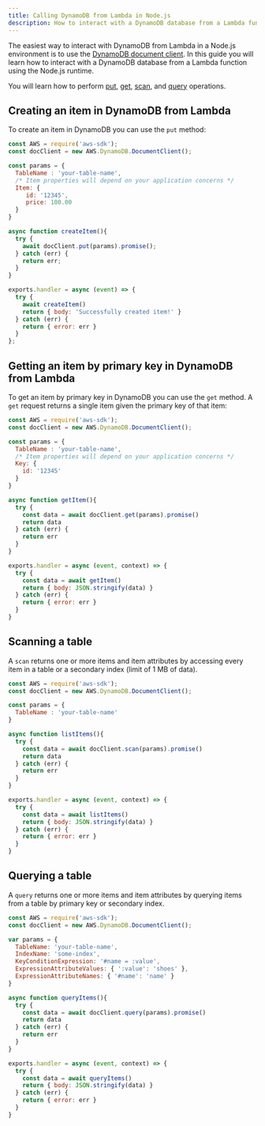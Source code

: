 ```yaml
---
title: Calling DynamoDB from Lambda in Node.js
description: How to interact with a DynamoDB database from a Lambda function in Node.js
---
```


The easiest way to interact with DynamoDB from Lambda in a Node.js environment is to use the [DynamoDB document client](https://docs.aws.amazon.com/AWSJavaScriptSDK/latest/AWS/DynamoDB/DocumentClient.html). In this guide you will learn how to interact with a DynamoDB database from a Lambda function using the Node.js runtime.

You will learn how to perform [put](https://docs.aws.amazon.com/AWSJavaScriptSDK/latest/AWS/DynamoDB/DocumentClient.html#put-property), [get](https://docs.aws.amazon.com/AWSJavaScriptSDK/latest/AWS/DynamoDB/DocumentClient.html#get-property), [scan](https://docs.aws.amazon.com/AWSJavaScriptSDK/latest/AWS/DynamoDB/DocumentClient.html#scan-property), and [query](https://docs.aws.amazon.com/AWSJavaScriptSDK/latest/AWS/DynamoDB/DocumentClient.html#query-property) operations.

## Creating an item in DynamoDB from Lambda

To create an item in DynamoDB you can use the `put` method:

```js
const AWS = require('aws-sdk');
const docClient = new AWS.DynamoDB.DocumentClient();

const params = {
  TableName : 'your-table-name',
  /* Item properties will depend on your application concerns */
  Item: {
     id: '12345',
     price: 100.00
  }
}

async function createItem(){
  try {
    await docClient.put(params).promise();
  } catch (err) {
    return err;
  }
}

exports.handler = async (event) => {
  try {
    await createItem()
    return { body: 'Successfully created item!' }
  } catch (err) {
    return { error: err }
  }
};
```

## Getting an item by primary key in DynamoDB from Lambda

To get an item by primary key in DynamoDB you can use the `get` method. A `get` request returns a single item given the primary key of that item:

```js
const AWS = require('aws-sdk');
const docClient = new AWS.DynamoDB.DocumentClient();

const params = {
  TableName : 'your-table-name',
  /* Item properties will depend on your application concerns */
  Key: {
    id: '12345'
  }
}

async function getItem(){
  try {
    const data = await docClient.get(params).promise()
    return data
  } catch (err) {
    return err
  }
}

exports.handler = async (event, context) => {
  try {
    const data = await getItem()
    return { body: JSON.stringify(data) }
  } catch (err) {
    return { error: err }
  }
}
```

## Scanning a table

A `scan` returns one or more items and item attributes by accessing every item in a table or a secondary index (limit of 1 MB of data).

```js
const AWS = require('aws-sdk');
const docClient = new AWS.DynamoDB.DocumentClient();

const params = {
  TableName : 'your-table-name'
}

async function listItems(){
  try {
    const data = await docClient.scan(params).promise()
    return data
  } catch (err) {
    return err
  }
}

exports.handler = async (event, context) => {
  try {
    const data = await listItems()
    return { body: JSON.stringify(data) }
  } catch (err) {
    return { error: err }
  }
}
```

## Querying a table

A `query` returns one or more items and item attributes by querying items from a table by primary key or secondary index.

```js
const AWS = require('aws-sdk');
const docClient = new AWS.DynamoDB.DocumentClient();

var params = {
  TableName: 'your-table-name',
  IndexName: 'some-index',
  KeyConditionExpression: '#name = :value',
  ExpressionAttributeValues: { ':value': 'shoes' },
  ExpressionAttributeNames: { '#name': 'name' }
}

async function queryItems(){
  try {
    const data = await docClient.query(params).promise()
    return data
  } catch (err) {
    return err
  }
}

exports.handler = async (event, context) => {
  try {
    const data = await queryItems()
    return { body: JSON.stringify(data) }
  } catch (err) {
    return { error: err }
  }
}
```